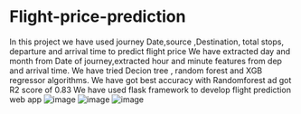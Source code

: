 # Flight-price-prediction
In this project we have used journey Date,source ,Destination, total stops, departure and arrival time to predict flight price
We have extracted day and month from Date of journey,extracted hour and minute features from dep and arrival time. 
We have tried Decion tree , random forest and XGB regressor algorithms. 
We have got best accuracy with Randomforest ad got R2 score of 0.83
We have used flask framework to develop flight prediction web app
![image](https://user-images.githubusercontent.com/91746088/147719910-ded3c352-17fd-4c90-afe3-7c2f83eae4d6.png)
![image](https://user-images.githubusercontent.com/91746088/147719914-57762191-5e83-40f8-823c-fcd2bd63f723.png)
![image](https://user-images.githubusercontent.com/91746088/147719927-3b5a01d9-a967-464c-8be8-37ddcb055136.png)
